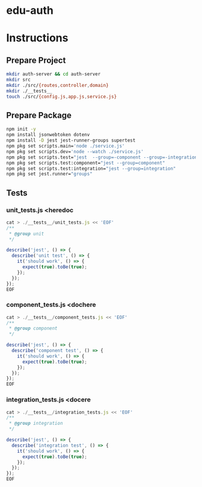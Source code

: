 # edu-auth

# Instructions 

## Prepare Project

```bash
mkdir auth-server && cd auth-server
mkdir src
mkdir ./src/{routes,controller,domain}
mkdir ./__tests__
touch ./src/{config.js,app.js,service.js}
```

## Prepare Package

```bash
npm init -y
npm install jsonwebtoken dotenv
npm install -D jest jest-runner-groups supertest
npm pkg set scripts.main='node ./service.js'
npm pkg set scripts.dev='node --watch ./service.js'
npm pkg set scripts.test="jest  --group=-component --group=-integration"
npm pkg set scripts.test:component="jest --group=component"
npm pkg set scripts.test:integration="jest --group=integration"
npm pkg set jest.runner="groups"
```

## Tests

### unit_tests.js <heredoc

```js
cat > ./__tests__/unit_tests.js << 'EOF'
/**
 * @group unit
 */

describe('jest', () => {
  describe('unit test', () => {
    it('should work', () => {
      expect(true).toBe(true);
    });
  });
});
EOF
```

### component_tests.js <dochere

```js
cat > ./__tests__/component_tests.js << 'EOF'
/**
 * @group component
 */

describe('jest', () => {
  describe('component test', () => {
    it('should work', () => {
      expect(true).toBe(true);
    });
  });
});
EOF
```

### integration_tests.js <docere

```js
cat > ./__tests__/integration_tests.js << 'EOF'
/**
 * @group integration
 */

describe('jest', () => {
  describe('integration test', () => {
    it('should work', () => {
      expect(true).toBe(true);
    });
  });
});
EOF
```
